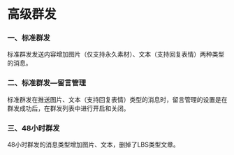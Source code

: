 # 高级群发

### 一、标准群发

标准群发发送内容增加图片（仅支持永久素材）、文本（支持回复表情）两种类型的消息。

### 二、标准群发—留言管理

标准群发在推送图片、文本（支持回复表情）类型的消息时，留言管理的设置是在群发成功后，在群发列表中进行开启和关闭。

### 三、48小时群发

48小时群发的消息类型增加图片、文本，删掉了LBS类型文章。

